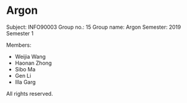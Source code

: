 # Argon

Subject: INFO90003 
Group no.: 15 
Group name: Argon
Semester: 2019 Semester 1

Members:
- Weijia Wang
- Haonan Zhong
- Sibo Ma
- Gen Li
- Illa Garg

All rights reserved.
